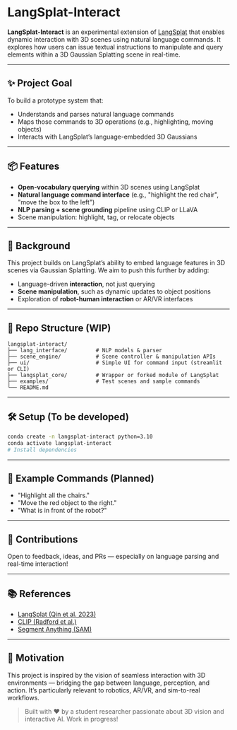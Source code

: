 # LangSplat-Interact

**LangSplat-Interact** is an experimental extension of [LangSplat](https://github.com/minghanqin/LangSplat) that enables dynamic interaction with 3D scenes using natural language commands. It explores how users can issue textual instructions to manipulate and query elements within a 3D Gaussian Splatting scene in real-time.

---

## ✨ Project Goal

To build a prototype system that:
- Understands and parses natural language commands
- Maps those commands to 3D operations (e.g., highlighting, moving objects)
- Interacts with LangSplat’s language-embedded 3D Gaussians

---

## 📦 Features

-  **Open-vocabulary querying** within 3D scenes using LangSplat
-  **Natural language command interface** (e.g., "highlight the red chair", "move the box to the left")
-  **NLP parsing + scene grounding** pipeline using CLIP or LLaVA
-  Scene manipulation: highlight, tag, or relocate objects

---

## 🧠 Background

This project builds on LangSplat’s ability to embed language features in 3D scenes via Gaussian Splatting. We aim to push this further by adding:
- Language-driven **interaction**, not just querying
- **Scene manipulation**, such as dynamic updates to object positions
- Exploration of **robot-human interaction** or AR/VR interfaces

---

## 📁 Repo Structure (WIP)
```
langsplat-interact/
├── lang_interface/         # NLP models & parser
├── scene_engine/           # Scene controller & manipulation APIs
├── ui/                     # Simple UI for command input (streamlit or CLI)
├── langsplat_core/         # Wrapper or forked module of LangSplat
├── examples/               # Test scenes and sample commands
└── README.md
```

---

## 🛠️ Setup (To be developed)
```bash
conda create -n langsplat-interact python=3.10
conda activate langsplat-interact
# Install dependencies
```

---

## 🚀 Example Commands (Planned)
- "Highlight all the chairs."
- "Move the red object to the right."
- "What is in front of the robot?"

---

## 🤝 Contributions
Open to feedback, ideas, and PRs — especially on language parsing and real-time interaction!

---

## 📚 References
- [LangSplat (Qin et al. 2023)](https://arxiv.org/abs/2312.16084)
- [CLIP (Radford et al.)](https://openai.com/research/clip)
- [Segment Anything (SAM)](https://github.com/facebookresearch/segment-anything)

---

## 🧭 Motivation
This project is inspired by the vision of seamless interaction with 3D environments — bridging the gap between language, perception, and action. It’s particularly relevant to robotics, AR/VR, and sim-to-real workflows.

> Built with ❤️ by a student researcher passionate about 3D vision and interactive AI. Work in progress!
